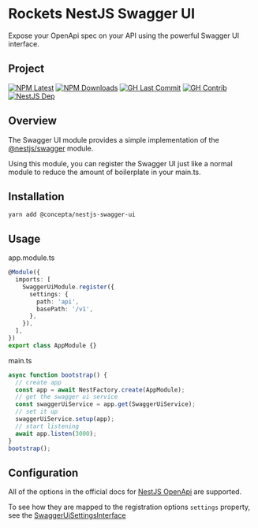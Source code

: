# Rockets NestJS Swagger UI

Expose your OpenApi spec on your API using the powerful Swagger UI interface.

## Project

[![NPM Latest](https://img.shields.io/npm/v/@concepta/nestjs-swagger-ui)](https://www.npmjs.com/package/@concepta/nestjs-swagger-ui)
[![NPM Downloads](https://img.shields.io/npm/dw/@conceptadev/nestjs-swagger-ui)](https://www.npmjs.com/package/@concepta/nestjs-swagger-ui)
[![GH Last Commit](https://img.shields.io/github/last-commit/conceptadev/rockets?logo=github)](https://github.com/conceptadev/rockets)
[![GH Contrib](https://img.shields.io/github/contributors/conceptadev/rockets?logo=github)](https://github.com/conceptadev/rockets/graphs/contributors)
[![NestJS Dep](https://img.shields.io/github/package-json/dependency-version/conceptadev/rockets/@nestjs/common?label=NestJS&logo=nestjs&filename=packages%2Fnestjs-core%2Fpackage.json)](https://www.npmjs.com/package/@nestjs/common)

## Overview

The Swagger UI module provides a simple implementation of the
[@nestjs/swagger](https://www.npmjs.com/package/@nestjs/swagger) module.

Using this module, you can register the Swagger UI just like a normal module
to reduce the amount of boilerplate in your main.ts.

## Installation

`yarn add @concepta/nestjs-swagger-ui`

## Usage

app.module.ts

```ts
@Module({
  imports: [
    SwaggerUiModule.register({
      settings: {
        path: 'api',
        basePath: '/v1',
      },
    }),
  ],
})
export class AppModule {}
```

main.ts

```ts
async function bootstrap() {
  // create app
  const app = await NestFactory.create(AppModule);
  // get the swagger ui service
  const swaggerUiService = app.get(SwaggerUiService);
  // set it up
  swaggerUiService.setup(app);
  // start listening
  await app.listen(3000);
}
bootstrap();
```

## Configuration

All of the options in the official docs for
[NestJS OpenApi](https://docs.nestjs.com/openapi) are supported.

To see how they are mapped to the registration options `settings` property,
see the [SwaggerUiSettingsInterface](https://github.com/conceptadev/rockets/blob/main/packages/nestjs-swagger-ui/src/interfaces/swagger-ui-settings.interface.ts)
